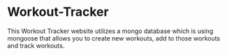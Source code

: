 # Workout-Tracker

This Workout Tracker website utilizes a mongo database which is using mongoose that allows you to create new workouts, add to those workouts and track workouts.